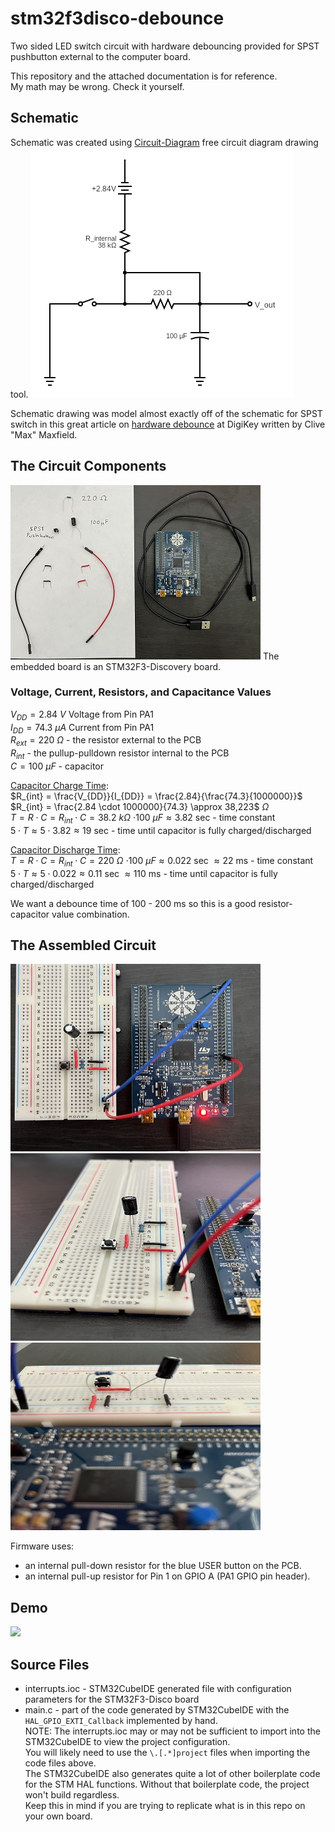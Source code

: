 ﻿# stm32f3disco-debounce
Two sided LED switch circuit with hardware debouncing provided for SPST pushbutton external to the computer board.  

This repository and the attached documentation is for reference.  
My math may be wrong. Check it yourself.  

## Schematic
Schematic was created using [Circuit-Diagram](https://www.circuit-diagram.org) free circuit diagram drawing tool.
![alt text](https://github.com/kkeian/stm32f3disco-debounce/blob/main/images/schematic.png)

Schematic drawing was model almost exactly off of the schematic for SPST switch in this great article on [hardware debounce](https://www.digikey.com/en/articles/how-to-implement-hardware-debounce-for-switches-and-relays) at DigiKey written by Clive "Max" Maxfield.

## The Circuit Components
![alt text](https://github.com/kkeian/stm32f3disco-debounce/blob/main/images/components.JPG)
The embedded board is an STM32F3-Discovery board.

### Voltage, Current, Resistors, and Capacitance Values
$V_{DD} = 2.84$ $V$ Voltage from Pin PA1  
$I_{DD} = 74.3$ $\mu A$ Current from Pin PA1  
$R_{ext} = 220$ $\Omega$ - the resistor external to the PCB  
$R_{int}$ - the pullup-pulldown resistor internal to the PCB  
$C = 100$ $\mu F$ - capacitor  
  
<ins>Capacitor Charge Time</ins>:  
$R_{int} = \frac{V_{DD}}{I_{DD}} = \frac{2.84}{\frac{74.3}{1000000}}$  
$R_{int} = \frac{2.84 \cdot 1000000}{74.3} \approx 38,223$ $\Omega$  
$T = R \cdot C = R_{int} \cdot C = 38.2$ $k \Omega$ $\cdot 100$ $\mu F \approx 3.82$ sec - time constant  
$5 \cdot T \approx 5 \cdot 3.82 \approx 19$ sec - time until capacitor is fully charged/discharged  
  
<ins>Capacitor Discharge Time</ins>:  
$T = R \cdot C = R_{int} \cdot C = 220$ $\Omega$ $\cdot 100$ $\mu F \approx 0.022$ sec $\approx 22$ ms - time constant  
$5 \cdot T \approx 5 \cdot 0.022 \approx 0.11$ sec $\approx 110$ ms - time until capacitor is fully charged/discharged  
  
We want a debounce time of 100 - 200 ms so this is a good resistor-capacitor value combination. 

## The Assembled Circuit
<img src="https://github.com/kkeian/stm32f3disco-debounce/blob/main/images/connections0.JPG" height="300" width="400"/>
<img src="https://github.com/kkeian/stm32f3disco-debounce/blob/main/images/connections1.JPG" height="300" width="400"/>
<img src="https://github.com/kkeian/stm32f3disco-debounce/blob/main/images/connections2.JPG" height="300" width="400"/>

Firmware uses:
- an internal pull-down resistor for the blue USER button on the PCB.
- an internal pull-up resistor for Pin 1 on GPIO A (PA1 GPIO pin header).

## Demo
[![](https://img.youtube.com/vi/t1ZHl23sQMs/0.jpg)](https://www.youtube.com/watch?v=t1ZHl23sQMs)

## Source Files
- interrupts.ioc - STM32CubeIDE generated file with configuration parameters for the STM32F3-Disco board
- main.c - part of the code generated by STM32CubeIDE with the `HAL_GPIO_EXTI_Callback` implemented by hand.  
NOTE: The interrupts.ioc may or may not be sufficient to import into the STM32CubeIDE to view the project configuration.  
You will likely need to use the `\.[.*]project` files when importing the code files above.  
The STM32CubeIDE also generates quite a lot of other boilerplate code for the STM HAL functions. Without that boilerplate code, the project won't build regardless.  
Keep this in mind if you are trying to replicate what is in this repo on your own board.  
